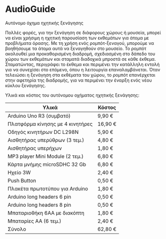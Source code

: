 # AudioGuide
Αυτόνομο όχημα ηχητικής ξενάγησης

Πολλές φορές, για την ξενάγηση σε διάφορους χώρους ή μουσεία, μπορεί να είναι χρήσιμη η ηχητική παρουσίαση των εκθεμάτων για άτομα με προβλήματα όρασης. Με τη χρήση ενός ρομπότ-ξεναγού, μπορούμε να βοηθήσουμε τα άτομα αυτά να ξεναγηθούν στο μουσείο.
Το ρομπότ ακολουθεί μια προκαθορισμένη διαδρομή, σχεδιασμένη στο δάπεδο του χώρου των εκθεμάτων και σταματά διαδοχικά μπροστά σε κάθε έκθεμα. Σταματώντας, περιγράφει το έκθεμα και περιμένει την κατάλληλη εντολή για να συνεχίσει στο επόμενο, όπου η λειτουργία επαναλαμβάνεται. Όταν τελειώσει η ξενάγηση στα εκθέματα του χώρου, το ρομπότ επανέρχεται στην αφετηρία της διαδρομής, για να περιμένει την έναρξη ενός νέου κύκλου ξενάγησης.

Υλικά και κόστος του αυτόνομου οχήματος ηχητικής ξενάγησης:

|  Υλικά  |  Κόστος  |
|  ---  |  ---  |
|  Arduino Uno R3 (συμβατό)  |  9,90 €  |
|  Πλατφόρμα κίνησης με 4 κινητήρες  |  16,90 €  |
|  Οδηγός κινητήρων DC L298N  |  5,90 €  |
|  Αισθητήρας υπερύθρων (3 τεμ.)  |  4,80 €  |
|  Αισθητήρας υπερήχων  |  1,80 €  |
|  MP3 player Mini Module	 (2 τεμ.)  |  6,80 €  |
|  Κάρτα μνήμης microSDHC 32 Gb	|  6,80 €  |
|  Ηχείο 3W	|	2,40 €  |
|  Push Button|	0,50 €  |
|  Πλακέτα πρωτοτύπου για Arduino  |  1,80 €  |
|  Arduino long headers 6 pin  |  0,50 €  |
|  Arduino long headers 8 pin  |  0,50 €  |
|  Μπαταριοθήκη 6ΑΑ με διακόπτη  |  1,80 €  |
|  Μπαταρίες ΑΑ (6 τεμ.)	|  2,40 €  |
|  Σύνολο  |  62,80 €  |

